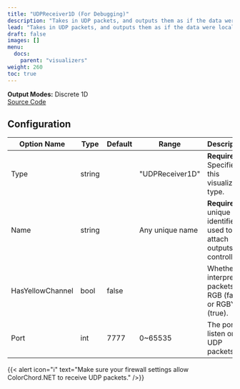 ```yaml
---
title: "UDPReceiver1D (For Debugging)"
description: "Takes in UDP packets, and outputs them as if the data were locally calculated. Does not actually use the sources or NoteFinder in this instance. Rate and size is determined by input packets."
lead: "Takes in UDP packets, and outputs them as if the data were locally calculated. Does not actually use the sources or NoteFinder in this instance. Rate and size is determined by input packets."
draft: false
images: []
menu: 
  docs:
    parent: "visualizers"
weight: 260
toc: true
---
```


**Output Modes:** Discrete 1D  
[Source Code](https://github.com/CaiB/ColorChord.NET/blob/master/ColorChord.NET/Visualizers/UDPReceiver.cs)

## Configuration

<table class="table table-dark">
    <thead class="thead-dark">
        <tr>
            <th scope="col">Option Name</th>
            <th scope="col">Type</th>
            <th scope="col">Default</th>
            <th scope="col">Range</th>
            <th scope="col">Description</th>
        </tr>
    </thead>
    <tbody>
        <tr>
            <td>Type</td>
            <td>string</td>
            <td></td>
            <td>"UDPReceiver1D"</td>
            <td><b>Required:</b> Specifies this visualizer type.</td>
        </tr>
        <tr>
            <td>Name</td>
            <td>string</td>
            <td></td>
            <td>Any unique name</td>
            <td><b>Required:</b> A unique identifier used to attach outputs and controllers.</td>
        </tr>
        <tr>
            <td>HasYellowChannel</td>
            <td>bool</td>
            <td>false</td>
            <td></td>
            <td>Whether to interpret packets as RGB (false) or RGBY (true).</td>
        </tr>
        <tr>
            <td>Port</td>
            <td>int</td>
            <td>7777</td>
            <td>0~65535</td>
            <td>The port to listen on for UDP packets.</td>
        </tr>
    </tbody>
</table>

{{< alert icon="ℹ️" text="Make sure your firewall settings allow ColorChord.NET to receive UDP packets." />}}